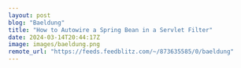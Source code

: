 ```yaml
---
layout: post
blog: "Baeldung"
title: "How to Autowire a Spring Bean in a Servlet Filter"
date: 2024-03-14T20:44:17Z
image: images/baeldung.png
remote_url: "https://feeds.feedblitz.com/~/873635585/0/baeldung"
---
```

